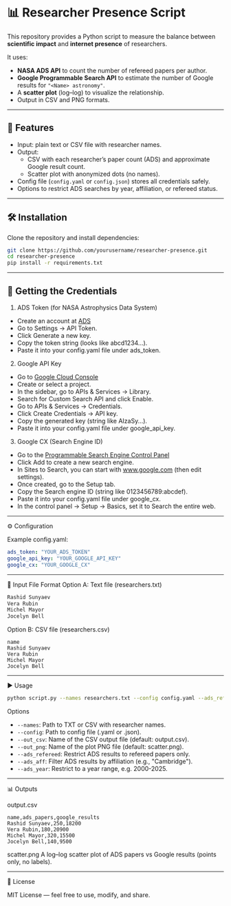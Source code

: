 # 📊 Researcher Presence Script

This repository provides a Python script to measure the balance between **scientific impact** and **internet presence** of researchers.  

It uses:
- **NASA ADS API** to count the number of refereed papers per author.  
- **Google Programmable Search API** to estimate the number of Google results for `"<Name> astronomy"`.  
- A **scatter plot** (log–log) to visualize the relationship.  
- Output in CSV and PNG formats.

---

## 🚀 Features

- Input: plain text or CSV file with researcher names.  
- Output:  
  - CSV with each researcher’s paper count (ADS) and approximate Google result count.  
  - Scatter plot with anonymized dots (no names).  
- Config file (`config.yaml` or `config.json`) stores all credentials safely.  
- Options to restrict ADS searches by year, affiliation, or refereed status.

---

## 🛠 Installation

Clone the repository and install dependencies:

```bash
git clone https://github.com/yourusername/researcher-presence.git
cd researcher-presence
pip install -r requirements.txt
```

---

## 🔑 Getting the Credentials

1. ADS Token (for NASA Astrophysics Data System)

 * Create an account at [ADS](https://ui.adsabs.harvard.edu/)
 * Go to Settings → API Token.
 * Click Generate a new key.
 * Copy the token string (looks like abcd1234...).
 * Paste it into your config.yaml file under ads_token.

2. Google API Key

 * Go to [Google Cloud Console](https://console.cloud.google.com/welcome)
 * Create or select a project.
 * In the sidebar, go to APIs & Services → Library.
 * Search for Custom Search API and click Enable.
 * Go to APIs & Services → Credentials.
 * Click Create Credentials → API key.
 * Copy the generated key (string like AIzaSy...).
 * Paste it into your config.yaml file under google_api_key.

3. Google CX (Search Engine ID)

 * Go to the [Programmable Search Engine Control Panel](https://programmablesearchengine.google.com/controlpanel/all)
 * Click Add to create a new search engine.
 * In Sites to Search, you can start with www.google.com (then edit settings).
 * Once created, go to the Setup tab.
 * Copy the Search engine ID (string like 0123456789:abcdef).
 * Paste it into your config.yaml file under google_cx.
 * In the control panel → Setup → Basics, set it to Search the entire web.

---

⚙️ Configuration

Example config.yaml:

```yaml
ads_token: "YOUR_ADS_TOKEN"
google_api_key: "YOUR_GOOGLE_API_KEY"
google_cx: "YOUR_GOOGLE_CX"
```

---

📂 Input File Format
Option A: Text file (researchers.txt)
```txt
Rashid Sunyaev
Vera Rubin
Michel Mayor
Jocelyn Bell
```

Option B: CSV file (researchers.csv)
```csv
name
Rashid Sunyaev
Vera Rubin
Michel Mayor
Jocelyn Bell
```

---

▶️ Usage

```bash
python script.py --names researchers.txt --config config.yaml --ads_refereed --ads_year 2000-2025
```

Options

 * `--names`: Path to TXT or CSV with researcher names.
 * `--config`: Path to config file (.yaml or .json).
 * `--out_csv`: Name of the CSV output file (default: output.csv).
 * `--out_png`: Name of the plot PNG file (default: scatter.png).
 * `--ads_refereed`: Restrict ADS results to refereed papers only.
 * `--ads_aff`: Filter ADS results by affiliation (e.g., "Cambridge").
 * `--ads_year`: Restrict to a year range, e.g. 2000-2025.

---

📊 Outputs

output.csv

```
name,ads_papers,google_results
Rashid Sunyaev,250,18200
Vera Rubin,180,20900
Michel Mayor,320,15500
Jocelyn Bell,140,9500
```


scatter.png
A log–log scatter plot of ADS papers vs Google results (points only, no labels).

---

📝 License

MIT License — feel free to use, modify, and share.
